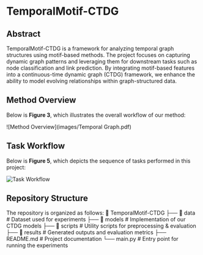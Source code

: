 # TemporalMotif-CTDG
## Abstract  
TemporalMotif-CTDG is a framework for analyzing temporal graph structures using motif-based methods. The project focuses on capturing dynamic graph patterns and leveraging them for downstream tasks such as node classification and link prediction. By integrating motif-based features into a continuous-time dynamic graph (CTDG) framework, we enhance the ability to model evolving relationships within graph-structured data.
## Method Overview  
Below is **Figure 3**, which illustrates the overall workflow of our method:  

![Method Overview](images/Temporal Graph.pdf)  

## Task Workflow  
Below is **Figure 5**, which depicts the sequence of tasks performed in this project:  

![Task Workflow](path/to/figure5.png)  

## Repository Structure  
The repository is organized as follows: 
📂 TemporalMotif-CTDG
├── 📁 data # Dataset used for experiments
├── 📁 models # Implementation of our CTDG models
├── 📁 scripts # Utility scripts for preprocessing & evaluation
├── 📁 results # Generated outputs and evaluation metrics
├── README.md # Project documentation
└── main.py # Entry point for running the experiments
